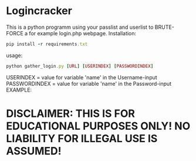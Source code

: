 # Logincracker
This is a python programm using your passlist and userlist to BRUTE-FORCE a for example login.php webpage.
Installation:
```ruby
pip install -r requirements.txt
```
usage:
```ruby
python gather_login.py [URL] [USERINDEX] [PASSWORDINDEX]
```
USERINDEX = value for variable 'name' in the Username-input
PASSWORDINDEX = value for variable 'name' in the Password-input
EXAMPLE:





# DISCLAIMER: THIS IS FOR EDUCATIONAL PURPOSES ONLY! NO LIABILITY FOR ILLEGAL USE IS ASSUMED!

